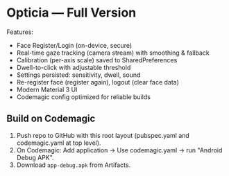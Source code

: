 # Opticia — Full Version

Features:
- Face Register/Login (on-device, secure)
- Real-time gaze tracking (camera stream) with smoothing & fallback
- Calibration (per-axis scale) saved to SharedPreferences
- Dwell-to-click with adjustable threshold
- Settings persisted: sensitivity, dwell, sound
- Re-register face (register again), logout (clear face data)
- Modern Material 3 UI
- Codemagic config optimized for reliable builds

## Build on Codemagic
1) Push repo to GitHub with this root layout (pubspec.yaml and codemagic.yaml at top level).
2) On Codemagic: Add application → Use codemagic.yaml → run "Android Debug APK".
3) Download `app-debug.apk` from Artifacts.
